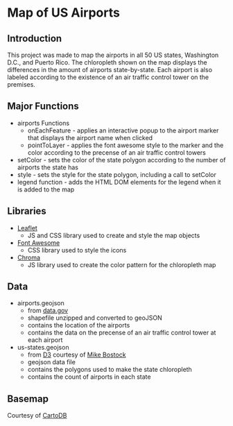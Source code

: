 # Map of US Airports

## Introduction
This project was made to map the airports in all 50 US states, Washington D.C., and Puerto Rico. The chloropleth shown on the map displays the differences in the amount of airports state-by-state. Each airport is also labeled according to the existence of an air traffic control tower on the premises.

## Major Functions
   - airports Functions
     - onEachFeature - applies an interactive popup to the airport marker that displays the airport name when clicked
     - pointToLayer - applies the font awesome style to the marker and the color according to the precense of an air traffic control towers
   - setColor - sets the color of the state polygon according to the number of airports the state has
   - style - sets the style for the state polygon, including a call to setColor
   - legend function - adds the HTML DOM elements for the legend when it is added to the map

## Libraries
- [Leaflet](https://leafletjs.com/)
  - JS and CSS library used to create and style the map objects
- [Font Awesome](https://fontawesome.com/)
  - CSS library used to style the icons
- [Chroma](https://gka.github.io/chroma.js/)
  - JS library used to create the color pattern for the chloropleth map

## Data
- airports.geojson
  - from [data.gov](https://catalog.data.gov/dataset/usgs-small-scale-dataset-airports-of-the-united-states-201207-shapefile)
  - shapefile unzipped and converted to geoJSON
  - contains the location of the airports
  - contains the data on the precense of an air traffic control tower at each airport
- us-states.geojson
  - from [D3](http://d3js.org/) courtesy of [Mike Bostock](http://bost.ocks.org/mike)
  - geojson data file
  - contains the polygons used to make the state chloropleth
  - contains the count of airports in each state

## Basemap
Courtesy of [CartoDB](https://carto.com/)
